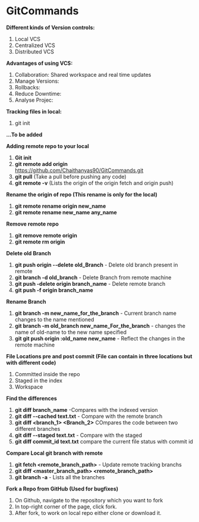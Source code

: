 # GitCommands

**Different kinds of Version controls:**
  1. Local VCS
  2. Centralized VCS
  3. Distributed VCS

**Advantages of using VCS:**
1. Collaboration: Shared workspace and real time updates
2. Manage Versions:
3. Rollbacks:
4. Reduce Downtime:
5. Analyse Projec: 


**Tracking files in local:**
  1. git init

**...To be added**

**Adding remote repo to your local**
  1. **Git init**
  2. **git remote add origin** https://github.com/Chaithanyas90/GitCommands.git
  3. **git pull** (Take a pull before pushing any code)
  4. **git remote -v** (Lists the origin of the origin fetch and origin push)

**Rename the origin of repo (This rename is only for the local)**
  1. **git remote rename origin new_name**
  2. **git remote rename new_name any_name**

**Remove remote repo**
  1. **git remove remote origin**
  2. **git remote rm origin**

**Delete old Branch**
  1. **git push origin --delete old_Branch** - Delete old branch present in remote
  2. **git branch -d old_branch** - Delete Branch from remote machine
  3. **git push -delete origin branch_name** - Delete remote branch
  4. **git push -f origin branch_name**

**Rename Branch**
  1. **git branch -m new_name_for_the_branch** - Current branch name changes to the name mentioned
  2. **git branch -m old_branch new_name_For_the_branch** - changes the name of old-name to the new name specified
  3. **git git push origin :old_name new_name** - Reflect the changes in the remote machine

**File Locations pre and post commit (File can contain in three locations but with different code)**
  1. Committed inside the repo
  2. Staged in the index
  3. Workspace

**Find the differences**
  1. **git diff branch_name** -Compares with the indexed version
  2. **git diff --cached text.txt** - Compare with the remote branch
  3. **git diff <branch_1> <Branch_2>** COmpares the code between two different branches
  4. **git diff --staged text.txt** - Compare with the staged 
  5. **git diff commit_id text.txt** compare the current file status with commit id

**Compare Local git branch with remote**
  1. **git fetch <remote_branch_path>** - Update remote tracking branchs
  2. **git diff <master_branch_path> <remote_branch_path>**
  3. **git branch -a** - Lists all the branches

**Fork a Repo from GitHub (Used for bugfixes)**
  1. On Github, navigate to the repository which you want to fork
  2. In top-right corner of the page, click fork.
  3. After fork, to work on local repo either clone or download it.
  
